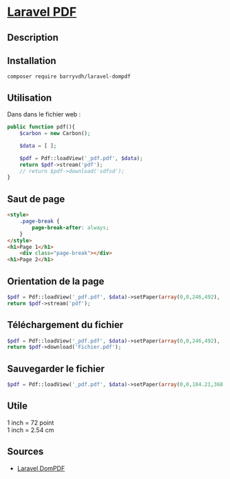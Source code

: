 # [Laravel PDF](readme.md)

## Description

## Installation

```console
composer require barryvdh/laravel-dompdf
```

## Utilisation

Dans dans le fichier web :

```php
public function pdf(){
    $carbon = new Carbon();

    $data = [ ];

    $pdf = Pdf::loadView('_pdf.pdf', $data);
    return $pdf->stream('pdf');
    // return $pdf->download('sdfsd');
}
```

## Saut de page

```html
<style>
    .page-break {
        page-break-after: always;
    }
</style>
<h1>Page 1</h1>
    <div class="page-break"></div>
<h1>Page 2</h1>
```

## Orientation de la page

```php
$pdf = Pdf::loadView('_pdf.pdf', $data)->setPaper(array(0,0,246,492), 'landscape');
return $pdf->stream('pdf');
```

## Téléchargement du fichier

```php
$pdf = Pdf::loadView('_pdf.pdf', $data)->setPaper(array(0,0,246,492), 'landscape');
return $pdf->download('Fichier.pdf');
```

## Sauvegarder le fichier

```php
$pdf = Pdf::loadView('_pdf.pdf', $data)->setPaper(array(0,0,184.21,368.5), 'landscape')->save('chemin/Fichier.pdf');
```

## Utile

1 inch = 72 point  
1 inch = 2.54 cm

## Sources

* [Laravel DomPDF](https://github.com/barryvdh/laravel-dompdf)